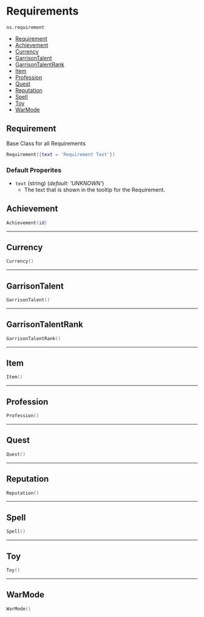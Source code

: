 # Requirements

`ns.requirement`

- [Requirement](#requirement)
- [Achievement](#achievement)
- [Currency](#currency)
- [GarrisonTalent](#garrisontalent)
- [GarrisonTalentRank](#garrisontalentrank)
- [Item](#item)
- [Profession](#profession)
- [Quest](#quest)
- [Reputation](#reputation)
- [Spell](#spell)
- [Toy](#toy)
- [WarMode](#warmode)

## Requirement

Base Class for all Requirements

```lua
Requirement({text = 'Requirement Text'})
```

### Default Properites

- `text`  (string) (*default: 'UNKNOWN'*)
  - The text that is shown in the tooltip for the Requirement.

## Achievement

```lua
Achievement(id)
```

---

## Currency

```lua
Currency()
```

---

## GarrisonTalent

```lua
GarrisonTalent()
```

---

## GarrisonTalentRank

```lua
GarrisonTalentRank()
```

---

## Item

```lua
Item()
```

---

## Profession

```lua
Profession()
```

---

## Quest

```lua
Quest()
```

---

## Reputation

```lua
Reputation()
```

---

## Spell

```lua
Spell()
```

---

## Toy

```lua
Toy()
```

---

## WarMode

```lua
WarMode()
```
